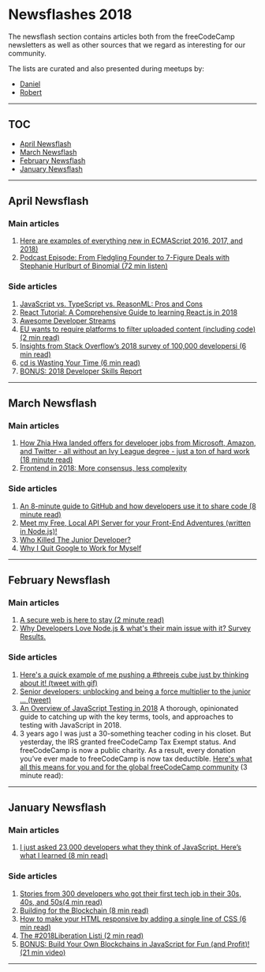# Newsflashes 2018

The newsflash section contains articles both from the freeCodeCamp newsletters as well as other sources that we regard as interesting for our community.

The lists are curated and also presented during meetups by:
- [Daniel](https://github.com/DDCreationStudios)
- [Robert](https://github.com/robeerob)
---
## TOC

  - [April Newsflash](#april-newsflash)
  - [March Newsflash](#march-newsflash)
  - [February Newsflash](#february-newsflash)
  - [January Newsflash](#january-newsflash)

---
## April Newsflash

### Main articles
1. [Here are examples of everything new in ECMAScript 2016, 2017, and 2018)](https://medium.freecodecamp.org/here-are-examples-of-everything-new-in-ecmascript-2016-2017-and-2018-d52fa3b5a70e)
1. [Podcast Episode: From Fledgling Founder to 7-Figure Deals with Stephanie Hurlburt of Binomial (72 min listen)](https://www.indiehackers.com/podcast/044-stephanie-hurlburt-of-binomial)

### Side articles
1. [JavaScript vs. TypeScript vs. ReasonML: Pros and Cons ](http://2ality.com/2018/03/javascript-typescript-reasonml.html)
1. [React Tutorial: A Comprehensive Guide to learning React.js in 2018](https://tylermcginnis.com/reactjs-tutorial-a-comprehensive-guide-to-building-apps-with-react/)
1. [Awesome Developer Streams](https://github.com/bnb/awesome-developer-streams#readme)
1. [EU wants to require platforms to filter uploaded content (including code) (2 min read)](https://blog.github.com/2018-03-14-eu-proposal-upload-filters-code/)
1. [Insights from Stack Overflow’s 2018 survey of 100,000 developersi (6 min read)](https://medium.freecodecamp.org/stack-overflow-2018-developer-survey-faac8d3eb357)
1. [cd is Wasting Your Time (6 min read)](https://olivierlacan.com/posts/cd-is-wasting-your-time/)
1. [BONUS: 2018 Developer Skills Report](https://research.hackerrank.com/developer-skills/2018/)


---
## March Newsflash

### Main articles
1. [How Zhia Hwa landed offers for developer jobs from Microsoft, Amazon, and Twitter - all without an Ivy League degree - just a ton of hard work (18 minute read)](https://fcc.im/2F9ZQCS)
1. [Frontend in 2018: More consensus, less complexity](https://blog.logrocket.com/what-im-looking-for-from-frontend-in-2018-2f1de300b548)


### Side articles
1. [An 8-minute guide to GitHub and how developers use it to share code (8 minute read)](https://fcc.im/2oBIFjg)
1. [Meet my Free, Local API Server for your Front-End Adventures (written in Node.js)!](https://blog.risingstack.com/free-local-api-server-nodejs/?utm_source=RisingStack+Community&utm_campaign=ae63eff7e0-EMAIL_CAMPAIGN_2018_02_27&utm_medium=email&utm_term=0_53474ac0b8-ae63eff7e0-474938621)
1. [Who Killed The Junior Developer?](https://medium.com/@melissamcewen/who-killed-the-junior-developer-33e9da2dc58c)
1. [Why I Quit Google to Work for Myself](https://mtlynch.io/why-i-quit-google/)

---
## February Newsflash

### Main articles
1. [A secure web is here to stay (2 minute read)](https://security.googleblog.com/2018/02/a-secure-web-is-here-to-stay.html)
1. [Why Developers Love Node.js & what's their main issue with it? Survey Results.](https://blog.risingstack.com/why-developers-love-node-js-2018-survey/?utm_source=RisingStack+Community&utm_campaign=f7c9f7f958-EMAIL_CAMPAIGN_2018_02_07&utm_medium=email&utm_term=0_53474ac0b8-f7c9f7f958-474938621)


### Side articles
1. [Here's a quick example of me pushing a #threejs cube just by thinking about it! (tweet with gif)](https://twitter.com/devdevcharlie/status/958090220779352064)
1. [Senior developers: unblocking and being a force multiplier to the junior ... (tweet)](https://twitter.com/stevekinney/status/959127713356374016)
1. [An Overview of JavaScript Testing in 2018](https://medium.com/welldone-software/an-overview-of-javascript-testing-in-2018-f68950900bc3)
A thorough, opinionated guide to catching up with the key terms, tools, and approaches to testing with JavaScript in 2018.
1. 3 years ago I was just a 30-something teacher coding in his closet. But yesterday, the IRS granted freeCodeCamp Tax Exempt status. And freeCodeCamp is now a public charity. As a result, every donation you’ve ever made to freeCodeCamp is now tax deductible. [Here's what all this means for you and for the global freeCodeCamp community](https://fcc.im/2BjNVjJ) (3 minute read):
---
## January Newsflash

### Main articles
1. [I just asked 23,000 developers what they think of JavaScript. Here’s what I learned (8 min read)](https://medium.freecodecamp.org/i-just-asked-23-000-developers-what-they-think-of-javascript-heres-what-i-learned-9a06b61998fa)

### Side articles
1. [Stories from 300 developers who got their first tech job in their 30s, 40s, and 50s(4 min read)](https://medium.freecodecamp.org/stories-from-300-developers-who-got-their-first-tech-job-in-their-30s-40s-and-50s-64306eb6bb27)
1. [Building for the Blockchain (8 min read)](https://blog.ycombinator.com/building-for-the-blockchain/)
1. [How to make your HTML responsive by adding a single line of CSS (6 min read)](https://medium.freecodecamp.org/how-to-make-your-html-responsive-by-adding-a-single-line-of-css-2a62de81e431)
1. [The #2018Liberation Listi (2 min read)](https://medium.com/@catehstn/the-2018liberation-list-4e229bdbb919)
1. [BONUS: Build Your Own Blockchains in JavaScript for Fun (and Profit)! (21 min video)](https://pusher.com/sessions/meetup/viennajs/build-your-own-blockchains-in-javascript-for-fun-and-profit)
---


